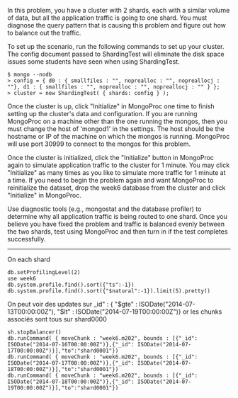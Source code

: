 In this problem, you have a cluster with 2 shards, each with a similar volume of data, but all the application traffic is going to one shard. You must diagnose the query pattern that is causing this problem and figure out how to balance out the traffic.

To set up the scenario, run the following commands to set up your cluster. The config document passed to ShardingTest will eliminate the disk space issues some students have seen when using ShardingTest.

```
$ mongo --nodb
> config = { d0 : { smallfiles : "", noprealloc : "", nopreallocj : ""}, d1 : { smallfiles : "", noprealloc : "", nopreallocj : "" } };
> cluster = new ShardingTest( { shards: config } );
```
Once the cluster is up, click "Initialize" in MongoProc one time to finish setting up the cluster's data and configuration. If you are running MongoProc on a machine other than the one running the mongos, then you must change the host of 'mongod1' in the settings. The host should be the hostname or IP of the machine on which the mongos is running. MongoProc will use port 30999 to connect to the mongos for this problem.

Once the cluster is initialized, click the "Initialize" button in MongoProc again to simulate application traffic to the cluster for 1 minute. You may click "Initialize" as many times as you like to simulate more traffic for 1 minute at a time. If you need to begin the problem again and want MongoProc to reinitialize the dataset, drop the week6 database from the cluster and click "Initialize" in MongoProc.

Use diagnostic tools (e.g., mongostat and the database profiler) to determine why all application traffic is being routed to one shard. Once you believe you have fixed the problem and traffic is balanced evenly between the two shards, test using MongoProc and then turn in if the test completes successfully.

----

On each shard

    db.setProfilingLevel(2)
    use week6
    db.system.profile.find().sort({"ts":-1})
    db.system.profile.find().sort({"$natural":-1}).limit(5).pretty()

On peut voir des updates sur _id" : { "$gte" : ISODate("2014-07-13T00:00:00Z"), "$lt" : ISODate("2014-07-19T00:00:00Z")} or les chunks associés sont tous sur shard0000

    sh.stopBalancer()
    db.runCommand( { moveChunk : "week6.m202", bounds : [{"_id": ISODate("2014-07-16T00:00:00Z")},{"_id": ISODate("2014-07-17T00:00:00Z")}],"to":"shard0001"})
    db.runCommand( { moveChunk : "week6.m202", bounds : [{"_id": ISODate("2014-07-17T00:00:00Z")},{"_id": ISODate("2014-07-18T00:00:00Z")}],"to":"shard0001"})
    db.runCommand( { moveChunk : "week6.m202", bounds : [{"_id": ISODate("2014-07-18T00:00:00Z")},{"_id": ISODate("2014-07-19T00:00:00Z")}],"to":"shard0001"})
